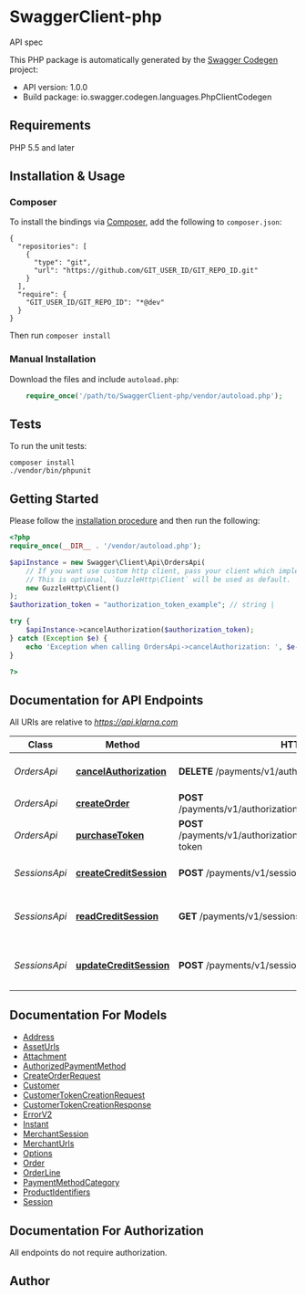 # SwaggerClient-php
API spec

This PHP package is automatically generated by the [Swagger Codegen](https://github.com/swagger-api/swagger-codegen) project:

- API version: 1.0.0
- Build package: io.swagger.codegen.languages.PhpClientCodegen

## Requirements

PHP 5.5 and later

## Installation & Usage
### Composer

To install the bindings via [Composer](http://getcomposer.org/), add the following to `composer.json`:

```
{
  "repositories": [
    {
      "type": "git",
      "url": "https://github.com/GIT_USER_ID/GIT_REPO_ID.git"
    }
  ],
  "require": {
    "GIT_USER_ID/GIT_REPO_ID": "*@dev"
  }
}
```

Then run `composer install`

### Manual Installation

Download the files and include `autoload.php`:

```php
    require_once('/path/to/SwaggerClient-php/vendor/autoload.php');
```

## Tests

To run the unit tests:

```
composer install
./vendor/bin/phpunit
```

## Getting Started

Please follow the [installation procedure](#installation--usage) and then run the following:

```php
<?php
require_once(__DIR__ . '/vendor/autoload.php');

$apiInstance = new Swagger\Client\Api\OrdersApi(
    // If you want use custom http client, pass your client which implements `GuzzleHttp\ClientInterface`.
    // This is optional, `GuzzleHttp\Client` will be used as default.
    new GuzzleHttp\Client()
);
$authorization_token = "authorization_token_example"; // string | 

try {
    $apiInstance->cancelAuthorization($authorization_token);
} catch (Exception $e) {
    echo 'Exception when calling OrdersApi->cancelAuthorization: ', $e->getMessage(), PHP_EOL;
}

?>
```

## Documentation for API Endpoints

All URIs are relative to *https://api.klarna.com*

Class | Method | HTTP request | Description
------------ | ------------- | ------------- | -------------
*OrdersApi* | [**cancelAuthorization**](docs/Api/OrdersApi.md#cancelauthorization) | **DELETE** /payments/v1/authorizations/{authorizationToken} | Cancel an existing authorization
*OrdersApi* | [**createOrder**](docs/Api/OrdersApi.md#createorder) | **POST** /payments/v1/authorizations/{authorizationToken}/order | Create a new order
*OrdersApi* | [**purchaseToken**](docs/Api/OrdersApi.md#purchasetoken) | **POST** /payments/v1/authorizations/{authorizationToken}/customer-token | Generate a consumer token
*SessionsApi* | [**createCreditSession**](docs/Api/SessionsApi.md#createcreditsession) | **POST** /payments/v1/sessions | Create a new credit session
*SessionsApi* | [**readCreditSession**](docs/Api/SessionsApi.md#readcreditsession) | **GET** /payments/v1/sessions/{session_id} | Read an existing credit session
*SessionsApi* | [**updateCreditSession**](docs/Api/SessionsApi.md#updatecreditsession) | **POST** /payments/v1/sessions/{session_id} | Update an existing credit session


## Documentation For Models

 - [Address](docs/Model/Address.md)
 - [AssetUrls](docs/Model/AssetUrls.md)
 - [Attachment](docs/Model/Attachment.md)
 - [AuthorizedPaymentMethod](docs/Model/AuthorizedPaymentMethod.md)
 - [CreateOrderRequest](docs/Model/CreateOrderRequest.md)
 - [Customer](docs/Model/Customer.md)
 - [CustomerTokenCreationRequest](docs/Model/CustomerTokenCreationRequest.md)
 - [CustomerTokenCreationResponse](docs/Model/CustomerTokenCreationResponse.md)
 - [ErrorV2](docs/Model/ErrorV2.md)
 - [Instant](docs/Model/Instant.md)
 - [MerchantSession](docs/Model/MerchantSession.md)
 - [MerchantUrls](docs/Model/MerchantUrls.md)
 - [Options](docs/Model/Options.md)
 - [Order](docs/Model/Order.md)
 - [OrderLine](docs/Model/OrderLine.md)
 - [PaymentMethodCategory](docs/Model/PaymentMethodCategory.md)
 - [ProductIdentifiers](docs/Model/ProductIdentifiers.md)
 - [Session](docs/Model/Session.md)


## Documentation For Authorization

 All endpoints do not require authorization.


## Author




